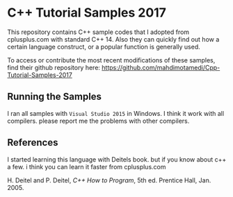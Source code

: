 # C++ Tutorial Samples 2017

This repository contains C++ sample codes that I adopted from cplusplus.com with standard C++ 14. Also they can quickly find out how a certain language construct, or a popular function is generally used.

To access or contribute the most recent modifications of these samples, find their github repository here: <https://github.com/mahdimotamedi/Cpp-Tutorial-Samples-2017> 

## Running the Samples

I ran all samples with `Visual Studio 2015` in Windows. I think it work with all compilers. please report me the problems with other compilers.

## References

I started learning this language with Deitels book. but if you know about c++ a few. i think you can learn it faster from cplusplus.com

H. Deitel and P. Deitel, *C++ How to Program*, 5th ed. Prentice Hall, Jan. 2005.
